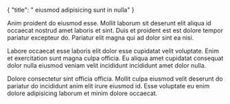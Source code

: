 {
  "title": " eiusmod adipisicing sunt in nulla"
}

Anim proident do eiusmod esse. Mollit laborum sit deserunt elit aliqua id occaecat nostrud amet laboris et sint. Duis et proident est est dolore tempor pariatur excepteur do. Pariatur elit magna qui ad dolor sint ea nisi.

Labore occaecat esse laboris elit dolor esse cupidatat velit voluptate. Enim et exercitation sunt magna culpa officia. Eu aliqua amet cupidatat consequat dolor nulla eiusmod veniam velit incididunt incididunt amet dolor nulla.

Dolore consectetur sint officia officia. Mollit culpa eiusmod velit deserunt do pariatur do incididunt anim elit irure eiusmod id. Esse voluptate eu enim dolore adipisicing laborum et minim dolore occaecat.